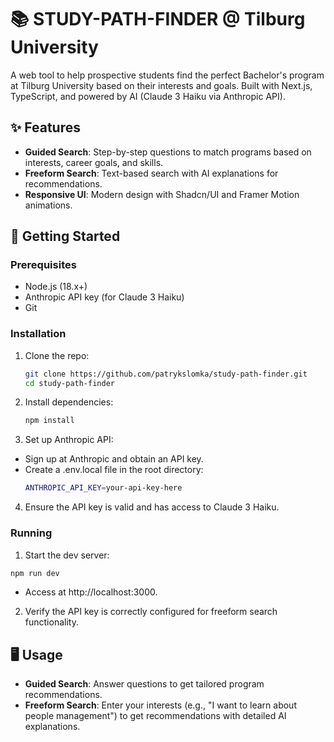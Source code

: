 # 📚 STUDY-PATH-FINDER @ Tilburg University

A web tool to help prospective students find the perfect Bachelor's program at Tilburg University based on their interests and goals. Built with Next.js, TypeScript, and powered by AI (Claude 3 Haiku via Anthropic API).

## ✨ Features
- **Guided Search**: Step-by-step questions to match programs based on interests, career goals, and skills.
- **Freeform Search**: Text-based search with AI explanations for recommendations.
- **Responsive UI**: Modern design with Shadcn/UI and Framer Motion animations.

## 🚀 Getting Started

### Prerequisites
- Node.js (18.x+)
- Anthropic API key (for Claude 3 Haiku)
- Git

### Installation
1. Clone the repo:
   ```bash
   git clone https://github.com/patrykslomka/study-path-finder.git
   cd study-path-finder
2. Install dependencies:
   ```bash
   npm install
3. Set up Anthropic API:
- Sign up at Anthropic and obtain an API key.
- Create a .env.local file in the root directory:
  ```bash
  ANTHROPIC_API_KEY=your-api-key-here
  ```
4. Ensure the API key is valid and has access to Claude 3 Haiku.

### Running
1. Start the dev server:
  ```bash
npm run dev
```
- Access at http://localhost:3000.
2. Verify the API key is correctly configured for freeform search functionality.

## 🖥️ Usage
- **Guided Search**: Answer questions to get tailored program recommendations.
- **Freeform Search**: Enter your interests (e.g., "I want to learn about people management") to get recommendations with detailed AI explanations.
